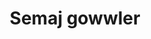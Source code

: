 ---
pid: MX42
title: Semaj gowwler
location_transcription: 
zipcode: 
outside_phl: 
neighborhood: 
age: 
age_range: 
instagram: 
image_file_name: MX_42.jpg
proposal_transcription: Let Leo go
topic: Unknown
topic_summary: '0'
type: Other No Form
keywords_other: 
credit: 
image_labels: 
twitter: 
facebook: 
permalink: "/monuments/mx42/"
layout: item-page
---